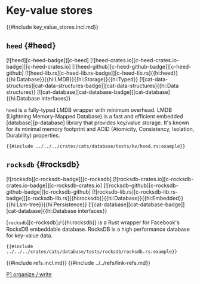 # Key-value stores

{{#include key_value_stores.incl.md}}

## `heed` {#heed}

[![heed][c-heed-badge]][c-heed] [![heed-crates.io][c-heed-crates.io-badge]][c-heed-crates.io] [![heed-github][c-heed-github-badge]][c-heed-github] [![heed-lib.rs][c-heed-lib.rs-badge]][c-heed-lib.rs]{{hi:heed}}{{hi:Database}}{{hi:LMDB}}{{hi:Storage}}{{hi:Typed}} [![cat-data-structures][cat-data-structures-badge]][cat-data-structures]{{hi:Data structures}} [![cat-database][cat-database-badge]][cat-database]{{hi:Database interfaces}}

`heed` is a fully-typed LMDB wrapper with minimum overhead. LMDB (Lightning Memory-Mapped Database) is a fast and efficient embedded [database][p-database] library that provides key/value storage. It's known for its minimal memory footprint and ACID (Atomicity, Consistency, Isolation, Durability) properties.

```rust,editable,noplayground
{{#include ../../../crates/cats/database/tests/kv/heed.rs:example}}
```

## `rocksdb` {#rocksdb}

[![rocksdb][c-rocksdb-badge]][c-rocksdb] [![rocksdb-crates.io][c-rocksdb-crates.io-badge]][c-rocksdb-crates.io] [![rocksdb-github][c-rocksdb-github-badge]][c-rocksdb-github] [![rocksdb-lib.rs][c-rocksdb-lib.rs-badge]][c-rocksdb-lib.rs]{{hi:rocksdb}}{{hi:Database}}{{hi:Embedded}}{{hi:Lsm-tree}}{{hi:Persistence}} [![cat-database][cat-database-badge]][cat-database]{{hi:Database interfaces}}

[`rocksdb`][c-rocksdb]⮳{{hi:rocksdb}} is a Rust wrapper for Facebook's RocksDB embeddable database. RocksDB is a high performance database for key-value data.

```rust,editable,noplayground
{{#include ../../../crates/cats/database/tests/rocksdb/rocksdb.rs:example}}
```

{{#include refs.incl.md}}
{{#include ../../refs/link-refs.md}}

<div class="hidden">

[P1 organize / write](https://github.com/john-cd/rust_howto/issues/1066)

</div>
